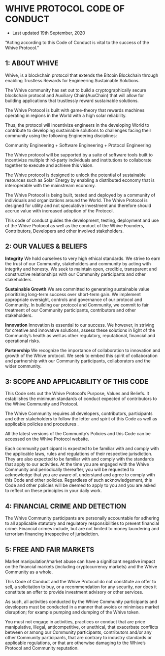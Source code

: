 
WHIVE PROTOCOL CODE OF CONDUCT
=====================================

* Last updated 19th September, 2020

“Acting according to this Code of Conduct is vital to the success of the Whive Protocol.”

1: ABOUT WHIVE
----------------

Whive, is a blockchain protocol that extends the Bitcoin Blockchain through enabling Trustless Rewards for Engineering Sustainable Solutions.

The Whive community has set out to build a cryptographically secure blockchain protocol and Auxiliary Chain(AuxChain) that will allow for building applications that trustlessly reward sustainable solutions.

The Whive Protocol is built with game-theory that rewards machines operating in regions in the World with a high solar reliability.

Thus, the protocol will incentivize engineers in the developing World to contribute to developing sustainable solutions to challenges facing their community using the following Engineering disciplines:

Community Engineering + Software Engineering + Protocol Engineering

The Whive protocol will be supported by a suite of software tools built to incentivize multiple third-party individuals and institutions to collaborate together to execute and achieve this vision.

The Whive protocol is designed to unlock the potential of sustainable resources such as Solar Energy by enabling a distributed economy that is interoperable with the mainstream economy.

The Whive Protocol is being built, tested and deployed by a community of individuals and organizations around the World. The Whive Protocol is designed for utility and not speculative investment and therefore should accrue value with increased adoption of the Protocol.

This code of conduct guides the development, testing, deployment and use of the Whive Protocol as well as the conduct of the Whive Founders, Contributors, Developers and other involved stakeholders.


2: OUR VALUES & BELIEFS
-----------------------

**Integrity**
We hold ourselves to very high ethical standards. We strive to earn the trust of our Community, stakeholders and community by acting with integrity and honesty. We seek to maintain open, credible, transparent and constructive relationships with our Community participants and  other stakeholders.


**Sustainable Growth**
We are committed to generating sustainable value prioritizing long-term success over short-term gain. We implement appropriate oversight, controls and governance of our protocol and Community. In building our protocol and Community, we commit to fair treatment of our Community participants, contributors and other stakeholders.

**Innovation**
Innovation is essential to our success. We however, in striving for creative and innovative solutions, assess these solutions in light of the Community’s health as well as other regulatory, reputational, financial and operational risks.

**Partnership**
We recognize the importance of collaboration to innovation and growth of the Whive protocol. We seek to embed this spirit of collaboration and partnership with our Community participants, collaborators and the wider community.



3: SCOPE AND APPLICABILITY OF THIS CODE
---------------------------------------

This Code sets out the Whive Protocol’s Purpose, Values and Beliefs. It establishes the minimum standards of conduct expected of contributors to the Whive Community and Protocol.

The Whive Community  requires all developers, contributors, participants and other stakeholders to follow the letter and spirit of this Code as well as applicable policies and procedures .

All the latest versions of the Community’s Policies and this Code can be accessed on the Whive Protocol website.

Each community participant is expected to be familiar with and comply with the applicable  laws, rules and regulations of their respective jurisdiction.  They are also expected to be familiar with and comply with the standards that apply to our activities. At the time you are engaged with the Whive Community and periodically thereafter, you will be requested to acknowledge that you are aware of, understand and agree to comply with this Code and other policies. Regardless of such acknowledgement, this Code and other policies will be deemed to apply to you and you are asked to reflect on these principles in your daily work.


4: FINANCIAL CRIME AND DETECTION
--------------------------------

The Whive Community participants are personally accountable for adhering to all applicable statutory and regulatory responsibilities to prevent financial crime. Financial crimes include, but are not limited to money laundering and terrorism financing irrespective of jurisdiction.

5: FREE AND FAIR MARKETS
------------------------

Market manipulation/market abuse can have a significant negative impact on the financial markets (including cryptocurrency markets) and the Whive Community as a whole.

This Code of Conduct and the Whive Protocol do not constitute an offer to sell, a solicitation to buy, or a recommendation for any security, nor does it constitute an offer to provide investment advisory or other services.

As such, all activities conducted by the Whive Community participants and developers must be conducted in a manner that avoids or minimises market disruption; for example pumping and dumping of the Whive token.

You must not engage in activities, practices or conduct that are price manipulative, illegal, anticompetitive, or unethical, that exacerbate conflicts between or among our Community participants, contributors  and/or any other Community participants, that are contrary to industry standards or applicable regulations, or that are otherwise damaging to the Whive’s Protocol and Community reputation.
